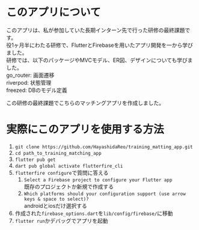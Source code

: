 # このアプリについて
このアプリは、私が参加していた長期インターン先で行った研修の最終課題です。  
役1ヶ月半にわたる研修で、FlutterとFirebaseを用いたアプリ開発を一から学びました。  
研修では、以下のパッケージやMVCモデル、ER図、デザインについても学びました。  
go_router: 画面遷移  
riverpod: 状態管理  
freezed: DBのモデル定義  

この研修の最終課題でこちらのマッチングアプリを作成しました。


# 実際にこのアプリを使用する方法
1. `git clone https://github.com/HayashidaReo/training_matting_app.git`
2. `cd path_to_training_matching_app`
3. `flutter pub get`
4. `dart pub global activate flutterfire_cli`
5. `flutterfire configure`で質問に答える
   1. `Select a Firebase project to configure your Flutter app`  
   既存のプロジェクトか新規で作成する
   2. `Which platforms should your configuration support (use arrow keys & space to select)?`  
   androidとiosだけ選択する
6. 作成された`firebase_options.dart`を`lib/config/firebase/`に移動
7. `flutter run`かデバッグでアプリを起動
